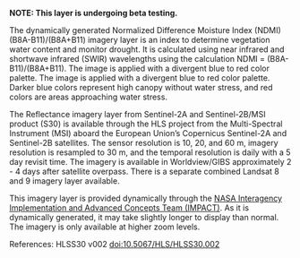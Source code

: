 **NOTE: This layer is undergoing beta testing.**

The dynamically generated Normalized Difference Moisture Index (NDMI) (B8A-B11)/(B8A+B11) imagery layer is an index to determine vegetation water content and monitor drought. It is calculated using near infrared and shortwave infrared (SWIR) wavelengths using the calculation NDMI = (B8A-B11)/(B8A+B11). The image is applied with a divergent blue to red color palette. The image is applied with a divergent blue to red color palette. Darker blue colors represent high canopy without water stress, and red colors are areas approaching water stress.

The Reflectance imagery layer from Sentinel-2A and Sentinel-2B/MSI product (S30) is available through the HLS project from the Multi-Spectral Instrument (MSI) aboard the European Union’s Copernicus Sentinel-2A and Sentinel-2B satellites. The sensor resolution is 10, 20, and 60 m, imagery resolution is resampled to 30 m, and the temporal resolution is daily with a 5 day revisit time. The imagery is available in Worldview/GIBS approximately 2 - 4 days after satellite overpass. There is a separate combined Landsat 8 and 9 imagery layer available.

This imagery layer is provided dynamically through the [NASA Interagency Implementation and Advanced Concepts Team (IMPACT)](https://earthdata.nasa.gov/esds/impact). As it is dynamically generated, it may take slightly longer to display than normal. The imagery is only available at higher zoom levels.

References: HLSS30 v002 [doi:10.5067/HLS/HLSS30.002](https://doi.org/10.5067/HLS/HLSS30.002)